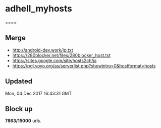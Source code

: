 # adhell_myhosts
====

## Merge

* http://android-dev.work/jp.txt
* https://280blocker.net/files/280blocker_host.txt
* https://sites.google.com/site/hosts2ch/ja
* https://pgl.yoyo.org/as/serverlist.php?showintro=0&hostformat=hosts

## Updated
Mon, 04 Dec 2017 16:43:31 GMT

## Block up
__7863/15000__ urls.
